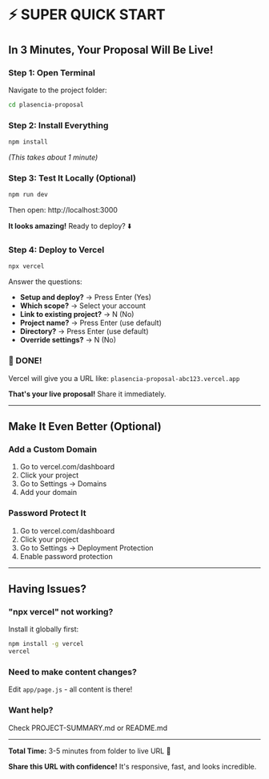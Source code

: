 # ⚡ SUPER QUICK START

## In 3 Minutes, Your Proposal Will Be Live!

### Step 1: Open Terminal
Navigate to the project folder:
```bash
cd plasencia-proposal
```

### Step 2: Install Everything
```bash
npm install
```
*(This takes about 1 minute)*

### Step 3: Test It Locally (Optional)
```bash
npm run dev
```
Then open: http://localhost:3000

**It looks amazing!** Ready to deploy? ⬇️

### Step 4: Deploy to Vercel
```bash
npx vercel
```

Answer the questions:
- **Setup and deploy?** → Press Enter (Yes)
- **Which scope?** → Select your account
- **Link to existing project?** → N (No)
- **Project name?** → Press Enter (use default)
- **Directory?** → Press Enter (use default)  
- **Override settings?** → N (No)

### 🎉 DONE!

Vercel will give you a URL like: `plasencia-proposal-abc123.vercel.app`

**That's your live proposal!** Share it immediately.

---

## Make It Even Better (Optional)

### Add a Custom Domain
1. Go to vercel.com/dashboard
2. Click your project
3. Go to Settings → Domains
4. Add your domain

### Password Protect It
1. Go to vercel.com/dashboard
2. Click your project
3. Go to Settings → Deployment Protection
4. Enable password protection

---

## Having Issues?

### "npx vercel" not working?
Install it globally first:
```bash
npm install -g vercel
vercel
```

### Need to make content changes?
Edit `app/page.js` - all content is there!

### Want help?
Check PROJECT-SUMMARY.md or README.md

---

**Total Time:** 3-5 minutes from folder to live URL 🚀

**Share this URL with confidence!** It's responsive, fast, and looks incredible.
